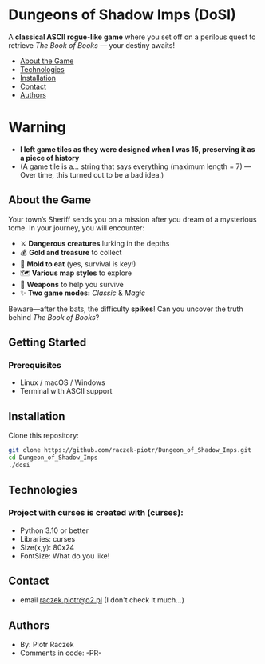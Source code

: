 # Dungeons of Shadow Imps (DoSI)
A **classical ASCII rogue-like game** where you set off on a perilous quest to retrieve *The Book of Books* — your destiny awaits!
* [About the Game](#about-the-game)
* [Technologies](#technologies)
* [Installation](#installation)
* [Contact](#contact)
* [Authors](#authors)

# Warning
- **I left game tiles as they were designed when I was 15, preserving it as a piece of history**
- (A game tile is a… string that says everything (maximum length = 7) — Over time, this turned out to be a bad idea.)

## About the Game

Your town’s Sheriff sends you on a mission after you dream of a mysterious tome. In your journey, you will encounter:

- ⚔️ **Dangerous creatures** lurking in the depths
- 💰 **Gold and treasure** to collect
- 🍄 **Mold to eat** (yes, survival is key!)
- 🗺️ **Various map styles** to explore
- 🏹 **Weapons** to help you survive
- ✨ **Two game modes:** *Classic* & *Magic*
  
Beware—after the bats, the difficulty **spikes**! Can you uncover the truth behind *The Book of Books*?

## Getting Started

### Prerequisites
- Linux / macOS / Windows
- Terminal with ASCII support

## Installation
Clone this repository:

```sh
git clone https://github.com/raczek-piotr/Dungeon_of_Shadow_Imps.git
cd Dungeon_of_Shadow_Imps
./dosi
```

## Technologies
### Project with curses is created with (curses):
* Python 3.10 or better
* Libraries: curses
* Size(x,y): 80x24
* FontSize: What do you like!

## Contact
* email raczek.piotr@o2.pl (I don't check it much…)

## Authors
* By: Piotr Raczek
* Comments in code: -PR-
